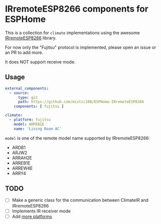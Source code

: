 # IRremoteESP8266 components for ESPHome

This is a collection for `climate` implementations using the awesome [IRremoteESP8266](https://github.com/crankyoldgit/IRremoteESP8266) library.

For now only the "Fujitsu" protocol is implemented, please open an issue or an PR to add more.

It does NOT support receive mode.

## Usage

```yaml
external_components:
  - source:
      type: git
      path: https://github.com/mistic100/ESPHome-IRremoteESP8266
    components: [ fujitsu ]

climate:
  - platform: fujitsu
    model: ARREB1E
    name: 'Living Room AC'
```

`model` is one of the remote model name supported by IRremoteESP8266:

- ARDB1
- ARJW2
- ARRAH2E
- ARREB1E
- ARREW4E
- ARRY4

## TODO

- [ ] Make a generic class for the communication between ClimateIR and IRremoteESP8266
- [ ] Implements IR receiver mode
- [ ] Add [more platforms](https://github.com/crankyoldgit/IRremoteESP8266/blob/master/SupportedProtocols.md)
